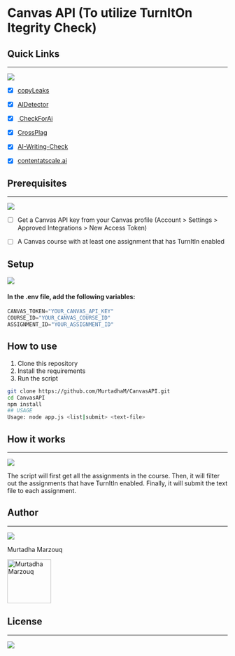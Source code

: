 # Canvas API (To utilize TurnItOn Itegrity Check)


## Quick Links
---
<a href="http://findasnake.com">![](https://img.shields.io/badge/Quick-Links-red)</a>

- [x] [copyLeaks](https://copyleaks.com/ai-content-detector?fbclid=IwAR2Zip7fBI4ZRrw0dyWQvaMrN846Tvzx713eNslnUVkSoWbjgCCv8_FIqpw)

- [x] [AIDetector](https://contentatscale.ai/ai-content-detector/)

- [x] [ CheckForAi](https://checkforai.com/beta/)

- [x] [CrossPlag](https://crossplag.com/ai-content-detector/)

- [x] [AI-Writing-Check](https://aiwritingcheck.org/)

- [x] [contentatscale.ai](https://contentatscale.ai/ai-content-detector/)



## Prerequisites
---

<a href="http://findasnake.com">![](https://img.shields.io/badge/Requirements-Installs-red)</a>


- [ ] Get a Canvas API key from your Canvas profile (Account > Settings > Approved Integrations > New Access Token)
- [ ] A Canvas course with at least one assignment that has TurnItIn enabled



## Setup
<a href="http://findasnake.com">![](https://img.shields.io/badge/Setup-Installs-red)</a>

#### In the .env file, add the following variables:

```javascript
CANVAS_TOKEN="YOUR_CANVAS_API_KEY"
COURSE_ID="YOUR_CANVAS_COURSE_ID"
ASSIGNMENT_ID="YOUR_ASSIGNMENT_ID"
```


## How to use
1. Clone this repository
2. Install the requirements
3. Run the script

```bash
git clone https://github.com/MurtadhaM/CanvasAPI.git 
cd CanvasAPI
npm install
## USAGE
Usage: node app.js <list|submit> <text-file>
```
## How it works
--- 
<a href="http://findasnake.com">![](https://img.shields.io/badge/Explaination-i--red)</a>

The script will first get all the assignments in the course. Then, it will filter out the assignments that have TurnItIn enabled. Finally, it will submit the text file to each assignment.



## Author
---
<a href="http://findasnake.com">![](https://img.shields.io/badge/Author-Murtadha-red)</a>

 Murtadha Marzouq

<img src="https://avatars.githubusercontent.com/u/45076915?v=7" width="100" height="100" alt="Murtadha Marzouq">

## License
---
<a href="http://findasnake.com">![](https://img.shields.io/badge/License-MIT-red)</a>


